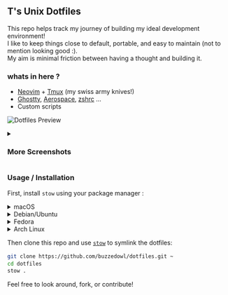 ## T's Unix Dotfiles

This repo helps track my journey of building my ideal development environment!  
I like to keep things close to default, portable, and easy to maintain (not to mention looking good :).  
My aim is minimal friction between having a thought and building it.  

### whats in here ?
- [Neovim](https://github.com/neovim/neovim) + [Tmux](https://github.com/tmux/tmux) (my swiss army knives!)
- [Ghostty](https://github.com/ghostty-org/ghostty), [Aerospace](https://github.com/open-aerospace), [zshrc](https://github.com/ohmyzsh/ohmyzsh) ...
- Custom scripts

![Dotfiles Preview](https://github.com/TamerHamdan/repo-media/blob/main/dotfiles/dotfilesV2.png?raw=true)

<details><summary><h3>More Screenshots</h3></summary>
  
![Dotfiles Preview](https://github.com/TamerHamdan/repo-media/blob/main/dotfiles/dotfilesV2-etc.png?raw=true)

### V1

![Dotfiles Preview](https://github.com/TamerHamdan/repo-media/blob/main/dotfiles/dotfilesV1.png?raw=true)
</details>

### Usage / Installation  

First, install `stow` using your package manager : 

<details>
<summary>macOS</summary>

```bash
brew install stow
```
</details>

<details>
<summary>Debian/Ubuntu</summary>

```bash
sudo apt-get update
sudo apt-get install stow
```
</details>

<details>
<summary>Fedora</summary>

```bash
sudo dnf install stow
```
</details>

<details>
<summary>Arch Linux</summary>

```bash
sudo pacman -S stow
```
</details>

Then clone this repo and use [`stow`](https://www.gnu.org/software/stow/) to symlink the dotfiles:

```bash
git clone https://github.com/buzzedowl/dotfiles.git ~
cd dotfiles
stow .
```
Feel free to look around, fork, or contribute!
